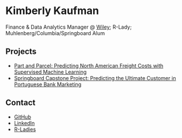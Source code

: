 # Kimberly Kaufman
Finance & Data Analytics Manager @ <a href="https://www.wiley.com/">Wiley</a>; R-Lady; Muhlenberg/Columbia/Springboard Alum

## Projects
+ <a href="https://github.com/kaufkauf/Capstone-Project-Intermediate">Part and Parcel: Predicting North American Freight Costs with Supervised Machine Learning</a>
+ <a href="https://github.com/kaufkauf/Capstone-Project-Introductory">Springboard Capstone Project: Predicting the Ultimate Customer in Portuguese Bank Marketing</a>

## Contact
+ <a href="https://github.com/kaufkauf">GitHub</a>
+ <a href="https://www.linkedin.com/in/kimberlyekaufman/">LinkedIn</a>
+ <a href="https://rladies.org/ladies-complete-list/name/kimberly-kaufman/">R-Ladies</a>
